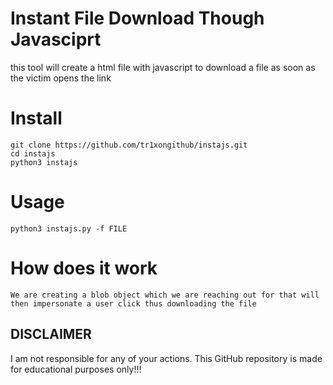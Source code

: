 # Instant File Download Though Javasciprt
this tool will create a html file with javascript to download a file as soon as the victim opens the link

# Install
```
git clone https://github.com/tr1xongithub/instajs.git
cd instajs
python3 instajs
```
# Usage
```
python3 instajs.py -f FILE
```

# How does it work
```
We are creating a blob object which we are reaching out for that will then impersonate a user click thus downloading the file
```

## DISCLAIMER

I am not responsible for any of your actions. This GitHub repository is made for educational purposes only!!!
